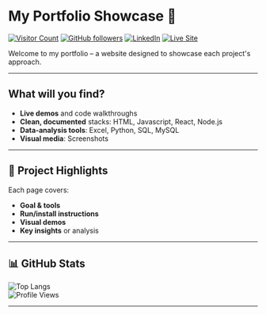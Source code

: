 # My Portfolio Showcase 🚀

[![Visitor Count](https://profile-counter.glitch.me/darrensmith10/count.svg)]()
[![GitHub followers](https://img.shields.io/github/followers/darrensmith10?label=Followers&style=for-the-badge)](https://github.com/darrensmith10?tab=followers)
[![LinkedIn](https://img.shields.io/badge/LinkedIn-Darren%20Smith-blue?style=for-the-badge&logo=linkedin)](https://linkedin.com/in/darren-smith-9b89b95b)
[![Live Site](https://img.shields.io/badge/Live%20Site-View%20Demo-blue?style=for-the-badge&logo=github)](https://darrensmith10.github.io/)

Welcome to my portfolio – a website designed to showcase each project's approach.

---

## What will you find?
- **Live demos** and code walkthroughs  
- **Clean, documented** stacks: HTML, Javascript, React, Node.js  
- **Data‑analysis tools**: Excel, Python, SQL, MySQL  
- **Visual media**: Screenshots  

---

## 📂 Project Highlights  
Each page covers:  
- **Goal & tools**  
- **Run/install instructions**  
- **Visual demos**  
- **Key insights** or analysis  

---

## 📊 GitHub Stats  
![Top Langs](https://github-readme-stats.vercel.app/api/top-langs/?username=darrensmith10&layout=compact&theme=vision-friendly-dark)  
![Profile Views](https://komarev.com/ghpvc/?username=darrensmith10&label=Profile%20views&style=flat)

---
